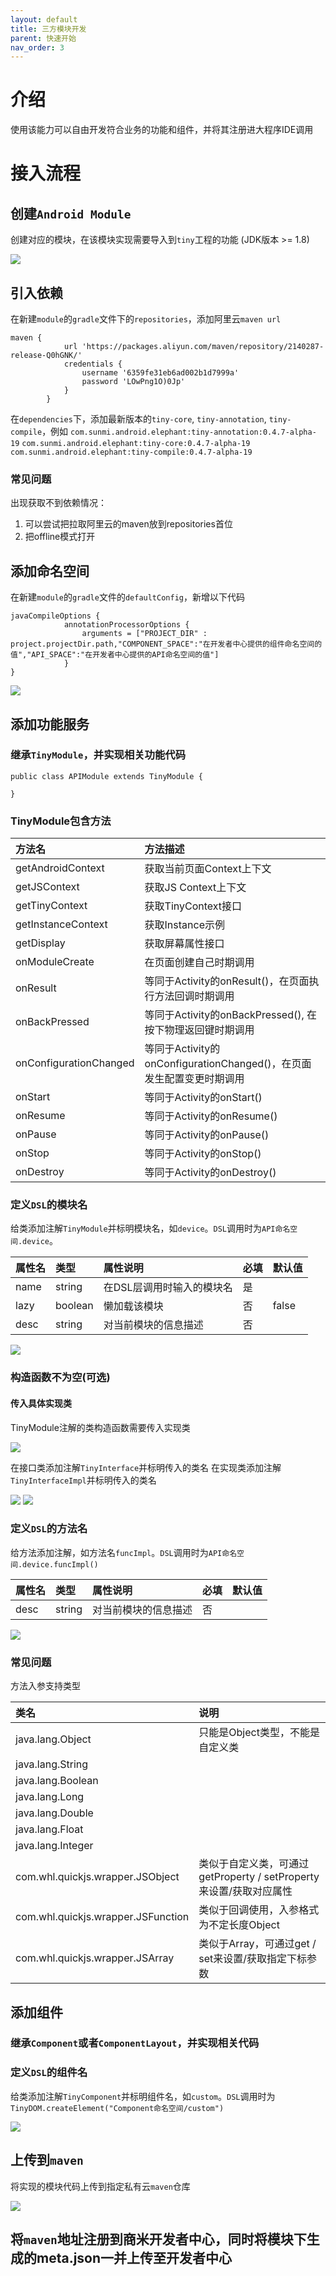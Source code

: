 ```yaml
---
layout: default
title: 三方模块开发
parent: 快速开始
nav_order: 3
---
```


# 介绍
使用该能力可以自由开发符合业务的功能和组件，并将其注册进大程序IDE调用

# 接入流程
## 创建`Android Module`
创建对应的模块，在该模块实现需要导入到`tiny`工程的功能
(JDK版本 >= 1.8)

<img src="/assets/images/create_module.png">

## 引入依赖
在新建`module`的`gradle`文件下的`repositories`，添加阿里云`maven url`

```text
maven {
            url 'https://packages.aliyun.com/maven/repository/2140287-release-Q0hGNK/'
            credentials {
                username '6359fe31eb6ad002b1d7999a'
                password 'LOwPng1O)0Jp'
            }
        }
```

在`dependencies`下，添加最新版本的`tiny-core`, `tiny-annotation`, `tiny-compile`，例如
`com.sunmi.android.elephant:tiny-annotation:0.4.7-alpha-19`
`com.sunmi.android.elephant:tiny-core:0.4.7-alpha-19`
`com.sunmi.android.elephant:tiny-compile:0.4.7-alpha-19`

### 常见问题
出现获取不到依赖情况：
1. 可以尝试把拉取阿里云的maven放到repositories首位
2. 把offline模式打开

## 添加命名空间
在新建`module`的`gradle`文件的`defaultConfig`，新增以下代码
```text
javaCompileOptions {
            annotationProcessorOptions {
                arguments = ["PROJECT_DIR" : project.projectDir.path,"COMPONENT_SPACE":"在开发者中心提供的组件命名空间的值","API_SPACE":"在开发者中心提供的API命名空间的值"]
            }
}
```

<img src="/assets/images/gradle_space.png">

## 添加功能服务
### 继承`TinyModule`，并实现相关功能代码

```text
public class APIModule extends TinyModule {

}
```

### TinyModule包含方法

| 方法名                    | 方法描述                                               |
|:-----------------------|:---------------------------------------------------|
| getAndroidContext      | 获取当前页面Context上下文                                   |
| getJSContext           | 获取JS Context上下文                                    |
| getTinyContext         | 获取TinyContext接口                                    |
| getInstanceContext     | 获取Instance示例                                       |
| getDisplay             | 获取屏幕属性接口                                           |
| onModuleCreate         | 在页面创建自己时期调用                                        |
| onResult               | 等同于Activity的onResult()，在页面执行方法回调时期调用               |
| onBackPressed          | 等同于Activity的onBackPressed(), 在按下物理返回键时期调用          |
| onConfigurationChanged | 等同于Activity的onConfigurationChanged()，在页面发生配置变更时期调用 |
| onStart                | 等同于Activity的onStart()                              |
| onResume               | 等同于Activity的onResume()                             |
| onPause                | 等同于Activity的onPause()                              |
| onStop                 | 等同于Activity的onStop()                               |
| onDestroy              | 等同于Activity的onDestroy()                            |

### 定义`DSL`的模块名
给类添加注解`TinyModule`并标明模块名，如`device`。`DSL`调用时为`API命名空间.device`。

| 属性名  | 类型      | 属性说明           | 必填  | 默认值   |
|:-----|:--------|:---------------|:----|:------|
| name | string  | 在DSL层调用时输入的模块名 | 是   |       |
| lazy | boolean | 懒加载该模块 | 否   | false |
| desc | string  | 对当前模块的信息描述 | 否   |       |

<img src="/assets/images/module_name.png">

### 构造函数不为空(可选)
#### 传入具体实现类
TinyModule注解的类构造函数需要传入实现类

<img src="/assets/images/constructor_impl.png">

在接口类添加注解`TinyInterface`并标明传入的类名
在实现类添加注解`TinyInterfaceImpl`并标明传入的类名

<img src="/assets/images/create_interface.png">
<img src="/assets/images/create_impl.png">

### 定义`DSL`的方法名
给方法添加注解，如方法名`funcImpl`。`DSL`调用时为`API命名空间.device.funcImpl()`

| 属性名  | 类型      | 属性说明           | 必填  | 默认值   |
|:-----|:--------|:---------------|:----|:------|
| desc | string  | 对当前模块的信息描述 | 否   |       |

<img src="/assets/images/create_method.png">

### 常见问题
方法入参支持类型

| 类名                | 说明                                             |
|:------------------|:-----------------------------------------------|
| java.lang.Object  | 只能是Object类型，不能是自定义类                            |
| java.lang.String  |                                                |
| java.lang.Boolean |                                                |
| java.lang.Long    |                                                |
| java.lang.Double  |                                                |
| java.lang.Float   |                                                |
| java.lang.Integer |                                                |
| com.whl.quickjs.wrapper.JSObject  | 类似于自定义类，可通过getProperty / setProperty来设置/获取对应属性 |
| com.whl.quickjs.wrapper.JSFunction  | 类似于回调使用，入参格式为不定长度Object                        |
| com.whl.quickjs.wrapper.JSArray  | 类似于Array，可通过get / set来设置/获取指定下标参数              |

## 添加组件
### 继承`Component`或者`ComponentLayout`，并实现相关代码

### 定义`DSL`的组件名
给类添加注解`TinyComponent`并标明组件名，如`custom`。`DSL`调用时为`TinyDOM.createElement("Component命名空间/custom")`

<img src="/assets/images/create_component.png">

## 上传到`maven`
将实现的模块代码上传到指定私有云`maven`仓库

<img src="/assets/images/upload_maven.png">

## 将`maven`地址注册到商米开发者中心，同时将模块下生成的meta.json一并上传至开发者中心